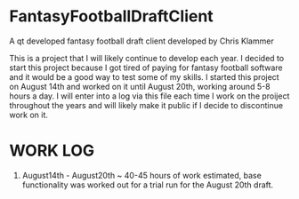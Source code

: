 # FantasyFootballDraftClient
A qt developed fantasy football draft client developed by Chris Klammer

This is a project that I will likely continue to develop each year. I decided to start this project because I got tired of paying for fantasy football software and it would be a good way to test some of my skills. I started this project on August 14th and worked on it until August 20th, working around 5-8 hours a day. I will enter into a log via this file each time I work on the proiject throughout the years and will likely make it public if I decide to discontinue work on it.

# WORK LOG
1. August14th - August20th ~ 40-45 hours of work estimated, base functionality was worked out for a trial run for the August 20th draft.
